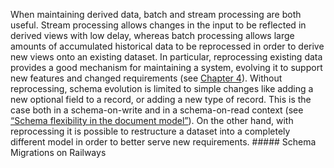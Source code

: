 
When maintaining derived data, batch and stream processing are both useful. Stream processing allows
changes in the input to be reflected in derived views with low delay, whereas batch processing
allows large amounts of accumulated historical data to be reprocessed in order to derive new views
onto an existing dataset. 
In particular, reprocessing existing data provides a good mechanism for maintaining a system,
evolving it to support new features and changed requirements (see [Chapter 4](ch04.html#ch_encoding)). Without
reprocessing, schema evolution is limited to simple changes like adding a new optional field to a
record, or adding a new type of record. This is the case both in a schema-on-write and in a
schema-on-read context (see [“Schema flexibility in the document model”](ch02.html#sec_datamodels_schema_flexibility)). On the other hand, with
reprocessing it is possible to restructure a dataset into a completely different model in order to
better serve new requirements. ##### Schema Migrations on Railways